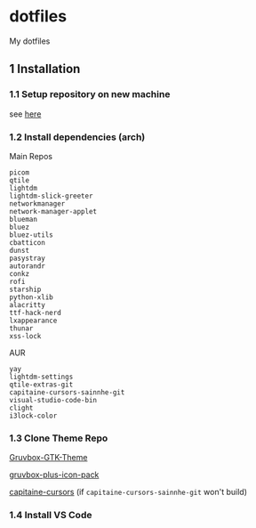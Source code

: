 # dotfiles
My dotfiles

## 1 Installation

### 1.1 Setup repository on new machine

see [here](https://www.atlassian.com/git/tutorials/dotfiles)

### 1.2 Install dependencies (arch)

Main Repos
```shell
picom
qtile
lightdm
lightdm-slick-greeter
networkmanager
network-manager-applet
blueman
bluez
bluez-utils
cbatticon
dunst
pasystray
autorandr
conkz
rofi
starship
python-xlib
alacritty
ttf-hack-nerd
lxappearance
thunar
xss-lock
```

AUR
```shell
yay
lightdm-settings
qtile-extras-git
capitaine-cursors-sainnhe-git
visual-studio-code-bin
clight
i3lock-color
```

### 1.3 Clone Theme Repo

[Gruvbox-GTK-Theme](https://github.com/Fausto-Korpsvart/Gruvbox-GTK-Theme)

[gruvbox-plus-icon-pack](https://github.com/SylEleuth/gruvbox-plus-icon-pack)

[capitaine-cursors](https://github.com/sainnhe/capitaine-cursors) (if `capitaine-cursors-sainnhe-git` won't build)

### 1.4 Install VS Code
